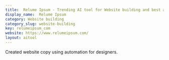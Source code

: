 ```yaml
---
title:  Relume Ipsum - Trending AI tool for Website building and best alternatives
display_name:  Relume Ipsum
category: Website building
category_slug: website-building
key: relumeipsum_com
website: https://www.relumeipsum.com/
layout: aitool
---
```


Created website copy using automation for designers.
